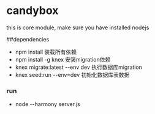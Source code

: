 # candybox
this is  core module, make sure you have installed nodejs

##dependencies
  - npm install 装载所有依赖
  - npm install -g knex 安装migration依赖
  - knex migrate:latest --env dev 执行数据库migration
  - knex seed:run --env=dev 初始化数据库表数据

### run
  - node --harmony server.js
